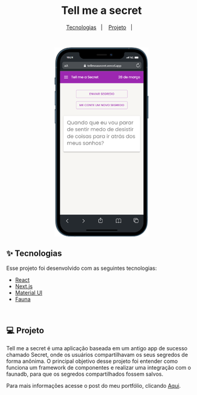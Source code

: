 <h1 align="center">
  Tell me a secret
</h1>

<p align="center">
  <a href="#-tecnologias">Tecnologias</a>&nbsp;&nbsp;&nbsp;|&nbsp;&nbsp;&nbsp;
  <a href="#-projeto">Projeto</a>&nbsp;&nbsp;&nbsp;|&nbsp;&nbsp;&nbsp;
</p>

<br>

<p align="center">
  <img alt="Em breve uma screenshot" src="/public/img/preview.png" height="500px">
</p>

## ✨ Tecnologias

Esse projeto foi desenvolvido com as seguintes tecnologias:

- [React](https://reactjs.org)
- [Next.js](https://nextjs.org/)
- [Material UI](https://mui.com/)
- [Fauna](https://fauna.com/)


<br>

## 💻 Projeto

Tell me a secret é uma aplicação baseada em um antigo app de sucesso chamado Secret, onde os usuários compartilhavam os seus segredos de forma anônima. O principal objetivo desse projeto foi entender como funciona um framework de componentes e realizar uma integração com o faunadb, para que os segredos compartilhados fossem salvos.


Para mais informações acesse o post do meu portfólio, clicando [Aqui](https://pedrocoelho.netlify.app/portfolio/tell-me-a-secret).


